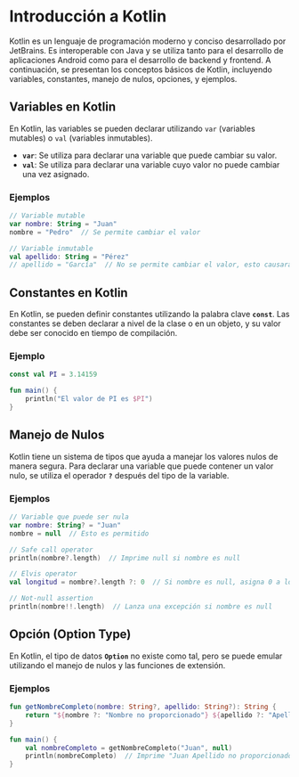# Introducción a Kotlin

Kotlin es un lenguaje de programación moderno y conciso desarrollado por JetBrains. Es interoperable con Java y se utiliza tanto para el desarrollo de aplicaciones Android como para el desarrollo de backend y frontend. A continuación, se presentan los conceptos básicos de Kotlin, incluyendo variables, constantes, manejo de nulos, opciones, y ejemplos.

## Variables en Kotlin

En Kotlin, las variables se pueden declarar utilizando `var` (variables mutables) o `val` (variables inmutables).

- **`var`**: Se utiliza para declarar una variable que puede cambiar su valor.
- **`val`**: Se utiliza para declarar una variable cuyo valor no puede cambiar una vez asignado.

### Ejemplos

```kotlin
// Variable mutable
var nombre: String = "Juan"
nombre = "Pedro"  // Se permite cambiar el valor

// Variable inmutable
val apellido: String = "Pérez"
// apellido = "García"  // No se permite cambiar el valor, esto causará un error de compilación
```

## Constantes en Kotlin

En Kotlin, se pueden definir constantes utilizando la palabra clave **`const`**. Las constantes se deben declarar a nivel de la clase o en un objeto, y su valor debe ser conocido en tiempo de compilación.

### Ejemplo

```kotlin
const val PI = 3.14159

fun main() {
    println("El valor de PI es $PI")
}
```

## Manejo de Nulos

Kotlin tiene un sistema de tipos que ayuda a manejar los valores nulos de manera segura. Para declarar una variable que puede contener un valor nulo, se utiliza el operador **`?`** después del tipo de la variable.

### Ejemplos

```kotlin
// Variable que puede ser nula
var nombre: String? = "Juan"
nombre = null  // Esto es permitido

// Safe call operator
println(nombre?.length)  // Imprime null si nombre es null

// Elvis operator
val longitud = nombre?.length ?: 0  // Si nombre es null, asigna 0 a longitud

// Not-null assertion
println(nombre!!.length)  // Lanza una excepción si nombre es null
```

## Opción (Option Type)

En Kotlin, el tipo de datos **`Option`** no existe como tal, pero se puede emular utilizando el manejo de nulos y las funciones de extensión.

### Ejemplos

```kotlin
fun getNombreCompleto(nombre: String?, apellido: String?): String {
    return "${nombre ?: "Nombre no proporcionado"} ${apellido ?: "Apellido no proporcionado"}"
}

fun main() {
    val nombreCompleto = getNombreCompleto("Juan", null)
    println(nombreCompleto)  // Imprime "Juan Apellido no proporcionado"
}
```
